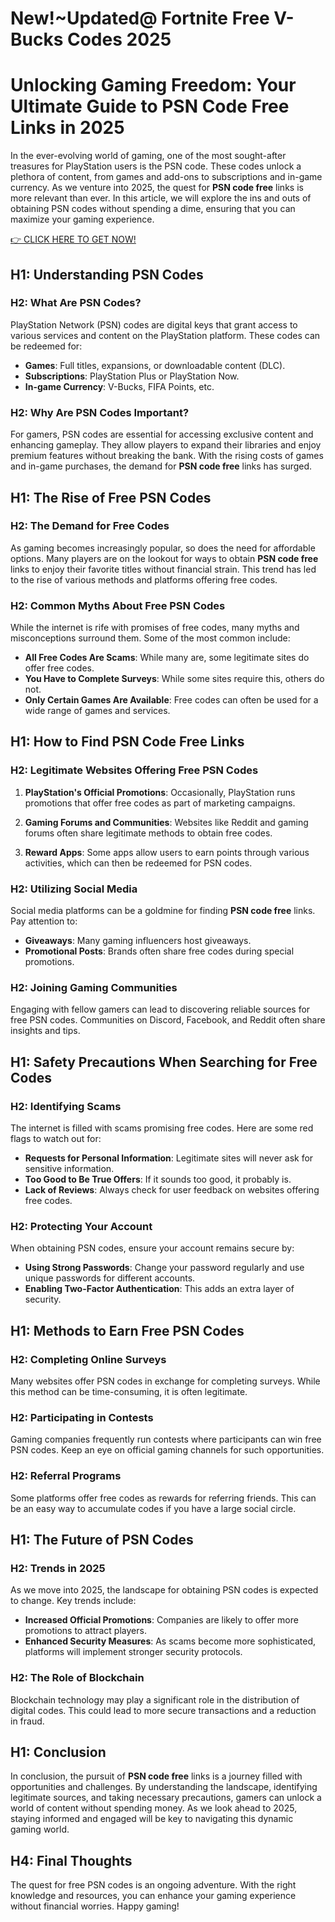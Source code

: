 # New!~Updated@ Fortnite Free V-Bucks Codes 2025
# Unlocking Gaming Freedom: Your Ultimate Guide to PSN Code Free Links in 2025

In the ever-evolving world of gaming, one of the most sought-after treasures for PlayStation users is the PSN code. These codes unlock a plethora of content, from games and add-ons to subscriptions and in-game currency. As we venture into 2025, the quest for **PSN code free** links is more relevant than ever. In this article, we will explore the ins and outs of obtaining PSN codes without spending a dime, ensuring that you can maximize your gaming experience.

[👉 CLICK HERE TO GET NOW!](https://livefullnetwrk.online/V-Bucks/)

## H1: Understanding PSN Codes

### H2: What Are PSN Codes?

PlayStation Network (PSN) codes are digital keys that grant access to various services and content on the PlayStation platform. These codes can be redeemed for:

- **Games**: Full titles, expansions, or downloadable content (DLC).
- **Subscriptions**: PlayStation Plus or PlayStation Now.
- **In-game Currency**: V-Bucks, FIFA Points, etc.

### H2: Why Are PSN Codes Important?

For gamers, PSN codes are essential for accessing exclusive content and enhancing gameplay. They allow players to expand their libraries and enjoy premium features without breaking the bank. With the rising costs of games and in-game purchases, the demand for **PSN code free** links has surged.

## H1: The Rise of Free PSN Codes

### H2: The Demand for Free Codes

As gaming becomes increasingly popular, so does the need for affordable options. Many players are on the lookout for ways to obtain **PSN code free** links to enjoy their favorite titles without financial strain. This trend has led to the rise of various methods and platforms offering free codes.

### H2: Common Myths About Free PSN Codes

While the internet is rife with promises of free codes, many myths and misconceptions surround them. Some of the most common include:

- **All Free Codes Are Scams**: While many are, some legitimate sites do offer free codes.
- **You Have to Complete Surveys**: While some sites require this, others do not.
- **Only Certain Games Are Available**: Free codes can often be used for a wide range of games and services.

## H1: How to Find PSN Code Free Links

### H2: Legitimate Websites Offering Free PSN Codes

1. **PlayStation's Official Promotions**: Occasionally, PlayStation runs promotions that offer free codes as part of marketing campaigns.
   
2. **Gaming Forums and Communities**: Websites like Reddit and gaming forums often share legitimate methods to obtain free codes.

3. **Reward Apps**: Some apps allow users to earn points through various activities, which can then be redeemed for PSN codes.

### H2: Utilizing Social Media

Social media platforms can be a goldmine for finding **PSN code free** links. Pay attention to:

- **Giveaways**: Many gaming influencers host giveaways.
- **Promotional Posts**: Brands often share free codes during special promotions.

### H2: Joining Gaming Communities

Engaging with fellow gamers can lead to discovering reliable sources for free PSN codes. Communities on Discord, Facebook, and Reddit often share insights and tips.

## H1: Safety Precautions When Searching for Free Codes

### H2: Identifying Scams

The internet is filled with scams promising free codes. Here are some red flags to watch out for:

- **Requests for Personal Information**: Legitimate sites will never ask for sensitive information.
- **Too Good to Be True Offers**: If it sounds too good, it probably is.
- **Lack of Reviews**: Always check for user feedback on websites offering free codes.

### H2: Protecting Your Account

When obtaining PSN codes, ensure your account remains secure by:

- **Using Strong Passwords**: Change your password regularly and use unique passwords for different accounts.
- **Enabling Two-Factor Authentication**: This adds an extra layer of security.

## H1: Methods to Earn Free PSN Codes

### H2: Completing Online Surveys

Many websites offer PSN codes in exchange for completing surveys. While this method can be time-consuming, it is often legitimate.

### H2: Participating in Contests

Gaming companies frequently run contests where participants can win free PSN codes. Keep an eye on official gaming channels for such opportunities.

### H2: Referral Programs

Some platforms offer free codes as rewards for referring friends. This can be an easy way to accumulate codes if you have a large social circle.

## H1: The Future of PSN Codes

### H2: Trends in 2025

As we move into 2025, the landscape for obtaining PSN codes is expected to change. Key trends include:

- **Increased Official Promotions**: Companies are likely to offer more promotions to attract players.
- **Enhanced Security Measures**: As scams become more sophisticated, platforms will implement stronger security protocols.

### H2: The Role of Blockchain

Blockchain technology may play a significant role in the distribution of digital codes. This could lead to more secure transactions and a reduction in fraud.

## H1: Conclusion

In conclusion, the pursuit of **PSN code free** links is a journey filled with opportunities and challenges. By understanding the landscape, identifying legitimate sources, and taking necessary precautions, gamers can unlock a world of content without spending money. As we look ahead to 2025, staying informed and engaged will be key to navigating this dynamic gaming world.

## H4: Final Thoughts

The quest for free PSN codes is an ongoing adventure. With the right knowledge and resources, you can enhance your gaming experience without financial worries. Happy gaming!
